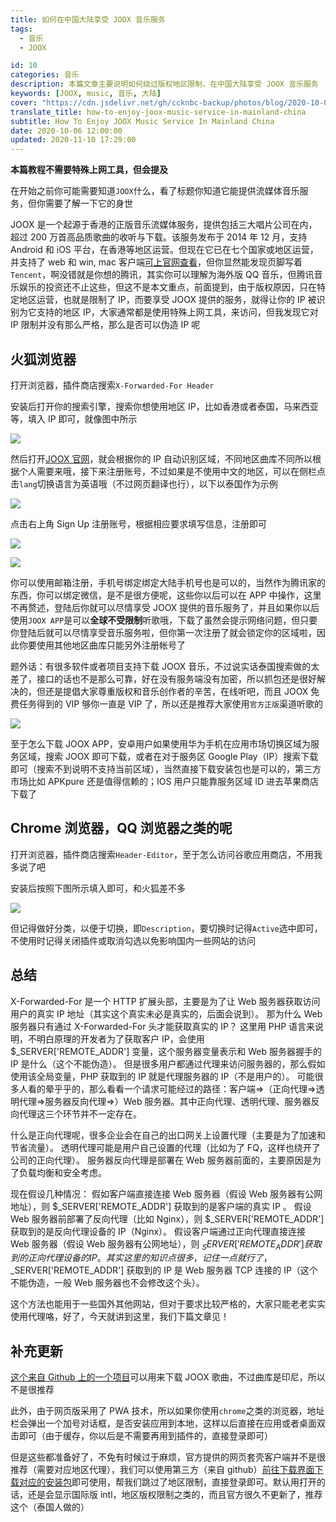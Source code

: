 ```yaml
---
title: 如何在中国大陆享受 JOOX 音乐服务
tags:
  - 音乐
  - JOOX

id: 10
categories: 音乐
description: 本篇文章主要说明如何绕过版权地区限制，在中国大陆享受 JOOX 音乐服务
keywords: [JOOX, music, 音乐, 大陆]
cover: "https://cdn.jsdelivr.net/gh/ccknbc-backup/photos/blog/2020-10-06~20_11_13.webp"
translate_title: how-to-enjoy-joox-music-service-in-mainland-china
subtitle: How To Enjoy JOOX Music Service In Mainland China
date: 2020-10-06 12:00:00
updated: 2020-11-10 17:29:00
---
```


**本篇教程不需要特殊上网工具，但会提及**

在开始之前你可能需要知道`JOOX`什么，看了标题你知道它能提供流媒体音乐服务，但你需要了解一下它的身世

JOOX 是一个起源于香港的正版音乐流媒体服务，提供包括三大唱片公司在内，超过 200 万首高品质歌曲的收听与下载。该服务发布于 2014 年 12 月，支持 Android 和 iOS 平台，在香港等地区运营。但现在它已在七个国家或地区运营，并支持了 web 和 win, mac 客户端[可上官网查看](https://www.joox.com/)，但你显然能发现页脚写着`Tencent`，啊没错就是你想的腾讯，其实你可以理解为海外版 QQ 音乐，但腾讯音乐娱乐的投资还不止这些，但这不是本文重点，前面提到，由于版权原因，只在特定地区运营，也就是限制了 IP，而要享受 JOOX 提供的服务，就得让你的 IP 被识别为它支持的地区 IP，大家通常都是使用特殊上网工具，来访问，但我发现它对 IP 限制并没有那么严格，那么是否可以伪造 IP 呢

## 火狐浏览器

打开浏览器，插件商店搜索`X-Forwarded-For Header`

安装后打开你的搜索引擎，搜索你想使用地区 IP，比如香港或者泰国，马来西亚等，填入 IP 即可，就像图中所示

![](https://cdn.jsdelivr.net/gh/ccknbc-backup/photos/blog/2020-10-07~12_56_23.webp#height=486&id=cmpPM&originHeight=486&originWidth=812&originalType=binary&ratio=1&status=done&style=none&width=812)

然后打开[JOOX 官网](https://www.joox.com/)，就会根据你的 IP 自动识别区域，不同地区曲库不同所以根据个人需要来哦，接下来注册账号，不过如果是不使用中文的地区，可以在侧栏点击`lang`切换语言为英语哦（不过网页翻译也行），以下以泰国作为示例

![](https://cdn.jsdelivr.net/gh/ccknbc-backup/photos/blog/2020-10-07~12_59_56.webp#height=829&id=Dnb2r&originHeight=829&originWidth=272&originalType=binary&ratio=1&status=done&style=none&width=272)

点击右上角 Sign Up 注册账号，根据相应要求填写信息，注册即可

![](https://cdn.jsdelivr.net/gh/ccknbc-backup/photos/blog/2020-10-07~13_04_38.webp#height=80&id=tYhED&originHeight=80&originWidth=635&originalType=binary&ratio=1&status=done&style=none&width=635)

![](https://cdn.jsdelivr.net/gh/ccknbc-backup/photos/blog/2020-10-07~13_04_57.webp#height=717&id=H6WfK&originHeight=717&originWidth=421&originalType=binary&ratio=1&status=done&style=none&width=421)

你可以使用邮箱注册，手机号绑定绑定大陆手机号也是可以的，当然作为腾讯家的东西，你可以绑定微信，是不是很方便呢，这些你以后可以在 APP 中操作，这里不再赘述，登陆后你就可以尽情享受 JOOX 提供的音乐服务了，并且如果你以后使用`JOOX APP`是可以**全球不受限制**听歌哦，下载了虽然会提示网络问题，但只要你登陆后就可以尽情享受音乐服务啦，但你第一次注册了就会锁定你的区域啦，因此你要使用其他地区曲库只能另外注册帐号了

题外话：有很多软件或者项目支持下载 JOOX 音乐，不过说实话泰国搜索做的太差了，接口的话也不是那么可靠，好在没有服务端没有加密，所以抓包还是很好解决的，但还是提倡大家尊重版权和音乐创作者的辛苦，在线听吧，而且 JOOX 免费任务得到的 VIP 够你一直是 VIP 了，所以还是推荐大家使用`官方正版`渠道听歌的

![](https://cdn.jsdelivr.net/gh/ccknbc-backup/photos/blog/2020-10-07~13_08_01.webp#height=901&id=oNSgA&originHeight=901&originWidth=1919&originalType=binary&ratio=1&status=done&style=none&width=1919)

至于怎么下载 JOOX APP，安卓用户如果使用华为手机在应用市场切换区域为服务区域，搜索 JOOX 即可下载，或者在对于服务区 Google Play（IP）搜索下载即可（搜索不到说明不支持当前区域），当然直接下载安装包也是可以的，第三方市场比如 APKpure 还是值得信赖的；IOS 用户只能靠服务区域 ID 进去苹果商店下载了

## Chrome 浏览器，QQ 浏览器之类的呢

打开浏览器，插件商店搜索`Header-Editor`，至于怎么访问谷歌应用商店，不用我多说了吧

安装后按照下图所示填入即可，和火狐差不多

![](https://cdn.jsdelivr.net/gh/ccknbc-backup/photos/blog/2020-10-07~13_11_20.webp#height=366&id=HfvvJ&originHeight=366&originWidth=1311&originalType=binary&ratio=1&status=done&style=none&width=1311)

但记得做好分类，以便于切换，即`Description`，要切换时记得`Active`选中即可，不使用时记得关闭插件或取消勾选以免影响国内一些网站的访问

## 总结

X-Forwarded-For 是一个 HTTP 扩展头部，主要是为了让 Web 服务器获取访问用户的真实 IP 地址（其实这个真实未必是真实的，后面会说到）。
那为什么 Web 服务器只有通过 X-Forwarded-For 头才能获取真实的 IP？
这里用 PHP 语言来说明，不明白原理的开发者为了获取客户 IP，会使用 $\_SERVER['REMOTE_ADDR'] 变量，这个服务器变量表示和 Web 服务器握手的 IP 是什么（这个不能伪造）。
但是很多用户都通过代理来访问服务器的，那么假如使用该全局变量，PHP 获取到的 IP 就是代理服务器的 IP（不是用户的）。
可能很多人看的晕乎乎的，那么看看一个请求可能经过的路径：客户端=>（正向代理=>透明代理=>服务器反向代理=>）Web 服务器。其中正向代理、透明代理、服务器反向代理这三个环节并不一定存在。

什么是正向代理呢，很多企业会在自己的出口网关上设置代理（主要是为了加速和节省流量）。
透明代理可能是用户自己设置的代理（比如为了 FQ，这样也绕开了公司的正向代理）。
服务器反向代理是部署在 Web 服务器前面的，主要原因是为了负载均衡和安全考虑。

现在假设几种情况：
假如客户端直接连接 Web 服务器（假设 Web 服务器有公网地址），则 $_SERVER['REMOTE_ADDR'] 获取到的是客户端的真实 IP 。
假设 Web 服务器前部署了反向代理（比如 Nginx），则 $_SERVER['REMOTE_ADDR'] 获取到的是反向代理设备的 IP（Nginx）。
假设客户端通过正向代理直接连接 Web 服务器（假设 Web 服务器有公网地址），则 $_SERVER['REMOTE_ADDR'] 获取到的正向代理设备的 IP 。
其实这里的知识点很多，记住一点就行了，$\_SERVER['REMOTE_ADDR'] 获取到的 IP 是 Web 服务器 TCP 连接的 IP（这个不能伪造，一般 Web 服务器也不会修改这个头）。

这个方法也能用于一些国外其他网站，但对于要求比较严格的，大家只能老老实实使用代理咯，好了，今天就讲到这里，我们下篇文章见！

## 补充更新

[这个来自 Github 上的一个项目](https://jooxdownloader.herokuapp.com/)可以用来下载 JOOX 歌曲，不过曲库是印尼，所以不是很推荐

此外，由于网页版采用了 PWA 技术，所以如果你使用`chrome`之类的浏览器，地址栏会弹出一个加号对话框，是否安装应用到本地，这样以后直接在应用或者桌面双击即可（由于缓存，你以后是不需要再用到插件的，直接登录即可）

但是这些都准备好了，不免有时候过于麻烦，官方提供的网页套壳客户端并不是很推荐（需要对应地区代理），我们可以使用第三方（来自 github）[前往下载界面下载对应的安装包](https://github.com/Quad-B/saox/releases)即可使用，帮我们跳过了地区限制，直接登录即可。默认用打开的话，还是会显示国际版 intl，地区版权限制之类的，而且官方很久不更新了，推荐这个（泰国人做的）

